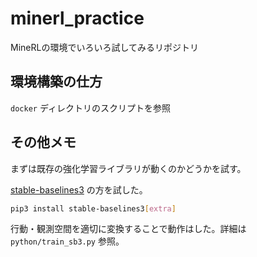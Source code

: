 # minerl_practice

MineRLの環境でいろいろ試してみるリポジトリ

## 環境構築の仕方
`docker` ディレクトリのスクリプトを参照

## その他メモ

まずは既存の強化学習ライブラリが動くのかどうかを試す。

[stable-baselines3](https://github.com/DLR-RM/stable-baselines3) の方を試した。

```bash
pip3 install stable-baselines3[extra]
```

行動・観測空間を適切に変換することで動作はした。詳細は `python/train_sb3.py` 参照。
